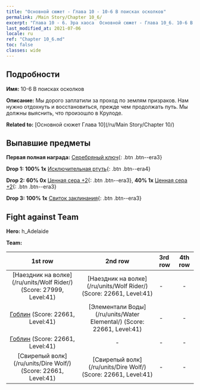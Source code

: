 ```yaml
---
title: "Основной сюжет - Глава 10 - 10-6 В поисках осколков"
permalink: /Main Story/Chapter 10_6/
excerpt: "Глава 10 - 6. Эра хаоса  Основной сюжет - Глава 10_6. 10-6 В поисках осколков"
last_modified_at: 2021-07-06
locale: ru
ref: "Chapter 10_6.md"
toc: false
classes: wide
---
```


## Подробности

 **Имя:** 10-6 В поисках осколков

 **Описание:** Мы дорого заплатили за проход по землям призраков. Нам нужно отдохнуть и восстановиться, прежде чем продолжать путь. Мы должны выяснить, что произошло в Крулоде.

 **Related to:** [Основной сюжет Глава 10](/ru/Main Story/Chapter 10/)

## Выпавшие предметы

 **Первая полная награда:** [Серебряный ключ](/ItemsRU/con_693/){: .btn .btn--era3}

 **Drop 1:** **100% 1x** [Исключительная ртуть](/ItemsRU/mat_35/){: .btn .btn--era4}

 **Drop 2:** **60% 0x** [Ценная сера +2](/ItemsRU/mat_29/){: .btn .btn--era3}, **40% 1x** [Ценная сера +2](/ItemsRU/mat_29/){: .btn .btn--era3}

 **Drop 3:** **100% 1x** [Свиток заклинания](/ItemsRU/con_694/){: .btn .btn--era3}


## Fight against Team
 **Hero:** h_Adelaide

 **Team:**


  | 1st row | 2nd row | 3rd row | 4th row |
  |:----:|:----:|:----|:----:|
  | [Наездник на волке](/ru/units/Wolf Rider/) (Score: 27999, Level:41)  | [Наездник на волке](/ru/units/Wolf Rider/) (Score: 22661, Level:41)  | - | - |
  | [Гоблин](/ru/units/Goblin/) (Score: 22661, Level:41)  | [Элементали Воды](/ru/units/Water Elemental/) (Score: 22661, Level:41)  | - | - |
  | [Гоблин](/ru/units/Goblin/) (Score: 22661, Level:41)  | - | - | - |
  | [Свирепый волк](/ru/units/Dire Wolf/) (Score: 22661, Level:41)  | [Свирепый волк](/ru/units/Dire Wolf/) (Score: 22661, Level:41)  | - | - |


